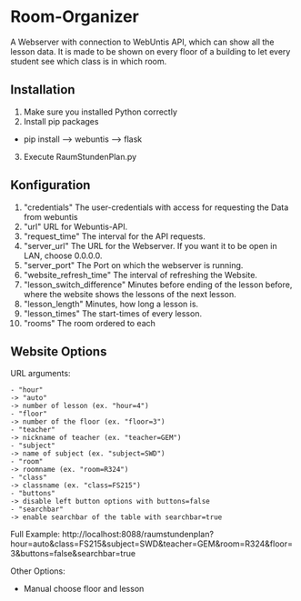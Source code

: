 # Room-Organizer

A Webserver with connection to WebUntis API, which can show all the lesson data. It is made to be shown on every floor of a building to let every student see which class is in which room.

## Installation

1. Make sure you installed Python correctly
2. Install pip packages
- pip install
--> webuntis
--> flask
3. Execute RaumStundenPlan.py

## Konfiguration

1. "credentials"
The user-credentials with access for requesting the Data from webuntis
2. "url"
URL for Webuntis-API.
3. "request_time"
The interval for the API requests.
4. "server_url"
The URL for the Webserver. If you want it to be open in LAN, choose 0.0.0.0.
5. "server_port"
The Port on which the webserver is running.
6. "website_refresh_time"
The interval of refreshing the Website.
7. "lesson_switch_difference"
Minutes before ending of the lesson before, where the website shows the lessons of the next lesson.
8. "lesson_length"
Minutes, how long a lesson is.
9. "lesson_times"
The start-times of every lesson.
10. "rooms"
The room ordered to each

## Website Options

URL arguments:

    - "hour"
    -> "auto"
    -> number of lesson (ex. "hour=4")
    - "floor"
    -> number of the floor (ex. "floor=3")
    - "teacher"
    -> nickname of teacher (ex. "teacher=GEM")
    - "subject"
    -> name of subject (ex. "subject=SWD")
    - "room"
    -> roomname (ex. "room=R324")
    - "class"
    -> classname (ex. "class=FS215")
    - "buttons"
    -> disable left button options with buttons=false
    - "searchbar"
    -> enable searchbar of the table with searchbar=true

Full Example:
http://localhost:8088/raumstundenplan?hour=auto&class=FS215&subject=SWD&teacher=GEM&room=R324&floor=3&buttons=false&searchbar=true

Other Options:
- Manual choose floor and lesson